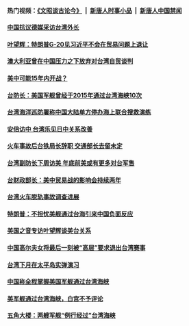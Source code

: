 #### 热门视频：[《文昭谈古论今》](https://github.com/gfw-breaker/wenzhao/blob/master/README.md?t=10271833) &nbsp;|&nbsp; [新唐人时事小品](https://github.com/gfw-breaker/ntdtv-comedy/blob/master/README.md?t=10271833) &nbsp;|&nbsp; [新唐人中国禁闻](https://github.com/gfw-breaker/ntdtv-news/blob/master/README.md?t=10271833)

#### [中国抗议德媒采访台湾外长](../pages/zivymejqv_/4631687.md?t=10271833) 

#### [叶望辉：特朗普G-20见习近平不会在贸易问题上退让](../pages/zivymejqv_/4631432.md?t=10271833) 

#### [澳大利亚曾在中国压力之下放弃对台湾自贸谈判 ](../pages/zivymejqv_/4630279.md?t=10271833) 

#### [美中可能15年内开战？](../pages/zivymejqv_/4629583.md?t=10271833) 

#### [台防长：美国军舰曾经于2015年通过台湾海峡10次](../pages/zivymejqv_/4629039.md?t=10271833) 

#### [台湾海洋巡防署称中国大陆单方停办海上联合搜救演练](../pages/zivymejqv_/4628766.md?t=10271833) 

#### [安倍访中 台湾乐见日中关系改善 ](../pages/zivymejqv_/4628596.md?t=10271833) 

#### [火车事故后台铁局长辞职 交通部长去留未定](../pages/zivymejqv_/4628583.md?t=10271833) 

#### [台湾副防长下周访美 年底前美或有更多对台军售](../pages/zivymejqv_/4627967.md?t=10271833) 

#### [台财政部长：美中贸易战的影响会持续两年 ](../pages/zivymejqv_/4627153.md?t=10271833) 

#### [台湾火车脱轨事故调查进展 ](../pages/zivymejqv_/4627130.md?t=10271833) 

#### [特朗普：不担忧美舰通过台海引来中国负面反应](../pages/zivymejqv_/4626376.md?t=10271833) 

#### [美国之音专访叶望辉谈美台关系](../pages/zivymejqv_/4626192.md?t=10271833) 

#### [中国高尔夫女将最后一刻被“高层”要求退出台湾赛事](../pages/zivymejqv_/4625545.md?t=10271833) 

#### [台湾下月在太平岛实弹演习 ](../pages/zivymejqv_/4625472.md?t=10271833) 

#### [中国称全程掌握美国军舰通过台湾海峡](../pages/zivymejqv_/4625364.md?t=10271833) 

#### [美军舰通过台湾海峡，白宫不予评论](../pages/zivymejqv_/4624792.md?t=10271833) 

#### [五角大楼：两艘军舰“例行经过”台湾海峡](../pages/zivymejqv_/4624507.md?t=10271833) 

